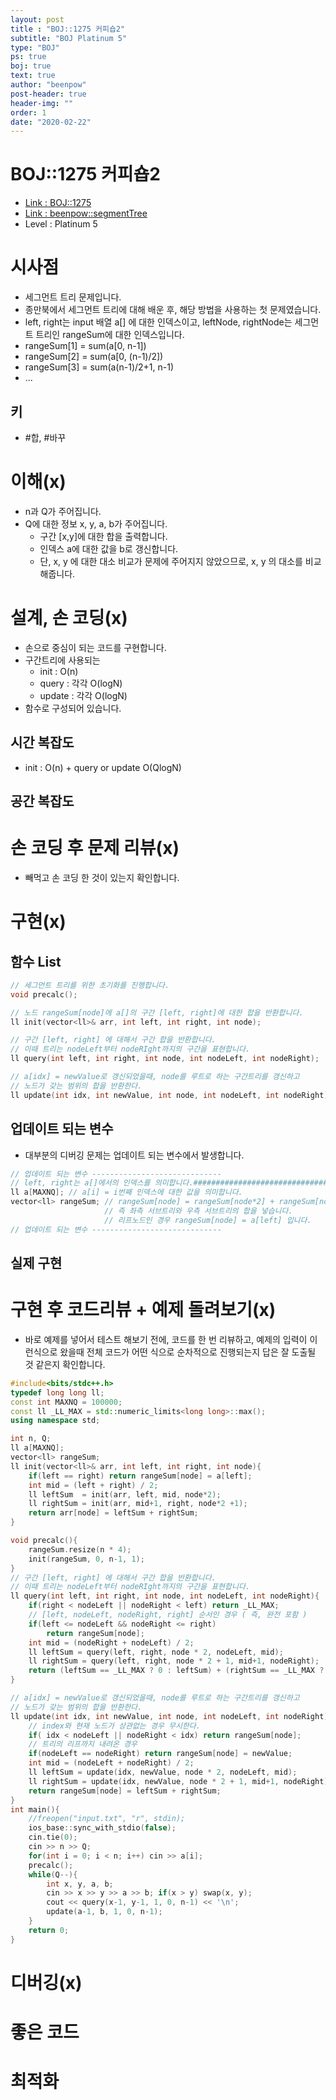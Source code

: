 ```yaml
---
layout: post
title : "BOJ::1275 커피숍2"
subtitle: "BOJ Platinum 5"
type: "BOJ"
ps: true
boj: true
text: true
author: "beenpow"
post-header: true
header-img: ""
order: 1
date: "2020-02-22"
---
```


# BOJ::1275 커피숍2
- [Link : BOJ::1275](https://www.acmicpc.net/problem/1275)
- [Link : beenpow::segmentTree](https://beenpow.github.io/jongman/2019/12/30/Jongman-ch24-1/)
- Level : Platinum 5

# 시사점
- 세그먼트 트리 문제입니다.
- 종만북에서 세그먼트 트리에 대해 배운 후, 해당 방법을 사용하는 첫 문제였습니다.
- left, right는 input 배열 a[] 에 대한 인덱스이고, leftNode, rightNode는 세그먼트 트리인 rangeSum에
  대한 인덱스입니다.
- rangeSum[1] = sum(a[0, n-1])
- rangeSum[2] = sum(a[0, (n-1)/2])
- rangeSum[3] = sum(a(n-1)/2+1, n-1)
- ...

## 키
- #합, #바꾸

# 이해(x)
- n과 Q가 주어집니다.
- Q에 대한 정보 x, y, a, b가 주어집니다.
  - 구간 [x,y]에 대한 합을 출력합니다.
  - 인덱스 a에 대한 값을 b로 갱신합니다.
  - 단, x, y 에 대한 대소 비교가 문제에 주어지지 않았으므로, x, y 의 대소를 비교해줍니다.

# 설계, 손 코딩(x)
- 손으로 중심이 되는 코드를 구현합니다.
- 구간트리에 사용되는
  - init : O(n)
  - query : 각각 O(logN)
  - update : 각각 O(logN)
- 함수로 구성되어 있습니다.


## 시간 복잡도
- init : O(n) + query or update O(QlogN)

## 공간 복잡도

# 손 코딩 후 문제 리뷰(x)
- 빼먹고 손 코딩 한 것이 있는지 확인합니다.

# 구현(x)

## 함수 List 

```cpp
// 세그먼트 트리를 위한 초기화를 진행합니다.
void precalc();

// 노드 rangeSum[node]에 a[]의 구간 [left, right]에 대한 합을 반환합니다.
ll init(vector<ll>& arr, int left, int right, int node);

// 구간 [left, right] 에 대해서 구간 합을 반환합니다.
// 이때 트리는 nodeLeft부터 nodeRIght까지의 구간을 표현합니다.
ll query(int left, int right, int node, int nodeLeft, int nodeRight);

// a[idx] = newValue로 갱신되었을때, node를 루트로 하는 구간트리를 갱신하고
// 노드가 갖는 범위의 합을 반환한다.
ll update(int idx, int newValue, int node, int nodeLeft, int nodeRight);


```

## 업데이트 되는 변수
- 대부분의 디버깅 문제는 업데이트 되는 변수에서 발생합니다.

```cpp
// 업데이트 되는 변수 -----------------------------
// left, right는 a[]에서의 인덱스를 의미합니다.####################################
ll a[MAXNQ]; // a[i] = i번째 인덱스에 대한 값을 의미합니다.
vector<ll> rangeSum; // rangeSum[node] = rangeSum[node*2] + rangeSum[node*2+1]
                     // 즉 좌측 서브트리와 우측 서브트리의 합을 넣습니다.
                     // 리프노드인 경우 rangeSum[node] = a[left] 입니다.
// 업데이트 되는 변수 -----------------------------
```

## 실제 구현 

# 구현 후 코드리뷰 + 예제 돌려보기(x)
- 바로 예제를 넣어서 테스트 해보기 전에, 코드를 한 번 리뷰하고, 예제의 입력이 이런식으로 왔을때
  전체 코드가 어떤 식으로 순차적으로 진행되는지 답은 잘 도출될 것 같은지 확인합니다.

```cpp
#include<bits/stdc++.h>
typedef long long ll;
const int MAXNQ = 100000;
const ll _LL_MAX = std::numeric_limits<long long>::max();
using namespace std;

int n, Q;
ll a[MAXNQ];
vector<ll> rangeSum;
ll init(vector<ll>& arr, int left, int right, int node){
    if(left == right) return rangeSum[node] = a[left];
    int mid = (left + right) / 2;
    ll leftSum  = init(arr, left, mid, node*2);
    ll rightSum = init(arr, mid+1, right, node*2 +1);
    return arr[node] = leftSum + rightSum;
}

void precalc(){
    rangeSum.resize(n * 4);
    init(rangeSum, 0, n-1, 1);
}
// 구간 [left, right] 에 대해서 구간 합을 반환합니다.
// 이때 트리는 nodeLeft부터 nodeRIght까지의 구간을 표현합니다.
ll query(int left, int right, int node, int nodeLeft, int nodeRight){
    if(right < nodeLeft || nodeRight < left) return _LL_MAX;
    // [left, nodeLeft, nodeRight, right] 순서인 경우 ( 즉, 완전 포함 )
    if(left <= nodeLeft && nodeRight <= right)
        return rangeSum[node];
    int mid = (nodeRight + nodeLeft) / 2;
    ll leftSum = query(left, right, node * 2, nodeLeft, mid);
    ll rightSum = query(left, right, node * 2 + 1, mid+1, nodeRight);
    return (leftSum == _LL_MAX ? 0 : leftSum) + (rightSum == _LL_MAX ? 0 : rightSum);
}

// a[idx] = newValue로 갱신되었을때, node를 루트로 하는 구간트리를 갱신하고
// 노드가 갖는 범위의 합을 반환한다.
ll update(int idx, int newValue, int node, int nodeLeft, int nodeRight){
    // index와 현재 노드가 상관없는 경우 무시한다.
    if( idx < nodeLeft || nodeRight < idx) return rangeSum[node];
    // 트리의 리프까지 내려온 경우
    if(nodeLeft == nodeRight) return rangeSum[node] = newValue;
    int mid = (nodeLeft + nodeRight) / 2;
    ll leftSum = update(idx, newValue, node * 2, nodeLeft, mid);
    ll rightSum = update(idx, newValue, node * 2 + 1, mid+1, nodeRight);
    return rangeSum[node] = leftSum + rightSum;
}
int main(){
    //freopen("input.txt", "r", stdin);
    ios_base::sync_with_stdio(false);
    cin.tie(0);
    cin >> n >> Q;
    for(int i = 0; i < n; i++) cin >> a[i];
    precalc();
    while(Q--){
        int x, y, a, b;
        cin >> x >> y >> a >> b; if(x > y) swap(x, y);
        cout << query(x-1, y-1, 1, 0, n-1) << '\n';
        update(a-1, b, 1, 0, n-1);
    }
    return 0;
}
```

# 디버깅(x)

# 좋은 코드

# 최적화
